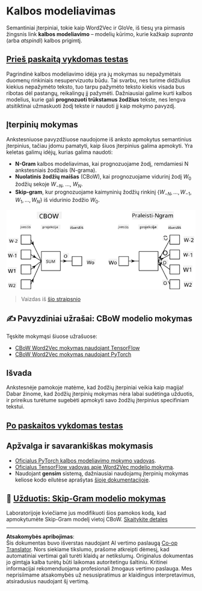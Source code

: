 <!--
CO_OP_TRANSLATOR_METADATA:
{
  "original_hash": "31b46ba1f3aa78578134d4829f88be53",
  "translation_date": "2025-08-31T17:56:25+00:00",
  "source_file": "lessons/5-NLP/15-LanguageModeling/README.md",
  "language_code": "lt"
}
-->
# Kalbos modeliavimas

Semantiniai įterpiniai, tokie kaip Word2Vec ir GloVe, iš tiesų yra pirmasis žingsnis link **kalbos modeliavimo** – modelių kūrimo, kurie kažkaip *supranta* (arba *atspindi*) kalbos prigimtį.

## [Prieš paskaitą vykdomas testas](https://ff-quizzes.netlify.app/en/ai/quiz/29)

Pagrindinė kalbos modeliavimo idėja yra jų mokymas su nepažymėtais duomenų rinkiniais nesupervizuotu būdu. Tai svarbu, nes turime didžiulius kiekius nepažymėto teksto, tuo tarpu pažymėto teksto kiekis visada bus ribotas dėl pastangų, reikalingų jį pažymėti. Dažniausiai galime kurti kalbos modelius, kurie gali **prognozuoti trūkstamus žodžius** tekste, nes lengva atsitiktinai užmaskuoti žodį tekste ir naudoti jį kaip mokymo pavyzdį.

## Įterpinių mokymas

Ankstesniuose pavyzdžiuose naudojome iš anksto apmokytus semantinius įterpinius, tačiau įdomu pamatyti, kaip šiuos įterpinius galima apmokyti. Yra keletas galimų idėjų, kurias galima naudoti:

* **N-Gram** kalbos modeliavimas, kai prognozuojame žodį, remdamiesi N ankstesniais žodžiais (N-grama).
* **Nuolatinis žodžių maišas** (CBoW), kai prognozuojame vidurinį žodį $W_0$ žodžių sekoje $W_{-N}$, ..., $W_N$.
* **Skip-gram**, kur prognozuojame kaimyninių žodžių rinkinį {$W_{-N},\dots, W_{-1}, W_1,\dots, W_N$} iš vidurinio žodžio $W_0$.

![vaizdas iš straipsnio apie žodžių konvertavimą į vektorius](../../../../../translated_images/example-algorithms-for-converting-words-to-vectors.fbe9207a726922f6f0f5de66427e8a6eda63809356114e28fb1fa5f4a83ebda7.lt.png)

> Vaizdas iš [šio straipsnio](https://arxiv.org/pdf/1301.3781.pdf)

## ✍️ Pavyzdiniai užrašai: CBoW modelio mokymas

Tęskite mokymąsi šiuose užrašuose:

* [CBoW Word2Vec mokymas naudojant TensorFlow](CBoW-TF.ipynb)
* [CBoW Word2Vec mokymas naudojant PyTorch](CBoW-PyTorch.ipynb)

## Išvada

Ankstesnėje pamokoje matėme, kad žodžių įterpiniai veikia kaip magija! Dabar žinome, kad žodžių įterpinių mokymas nėra labai sudėtinga užduotis, ir prireikus turėtume sugebėti apmokyti savo žodžių įterpinius specifiniam tekstui.

## [Po paskaitos vykdomas testas](https://ff-quizzes.netlify.app/en/ai/quiz/30)

## Apžvalga ir savarankiškas mokymasis

* [Oficialus PyTorch kalbos modeliavimo mokymo vadovas](https://pytorch.org/tutorials/beginner/nlp/word_embeddings_tutorial.html).
* [Oficialus TensorFlow vadovas apie Word2Vec modelio mokymą](https://www.TensorFlow.org/tutorials/text/word2vec).
* Naudojant **gensim** sistemą, dažniausiai naudojamų įterpinių mokymas keliose kodo eilutėse aprašytas [šioje dokumentacijoje](https://pytorch.org/tutorials/beginner/nlp/word_embeddings_tutorial.html).

## 🚀 [Užduotis: Skip-Gram modelio mokymas](lab/README.md)

Laboratorijoje kviečiame jus modifikuoti šios pamokos kodą, kad apmokytumėte Skip-Gram modelį vietoj CBoW. [Skaitykite detales](lab/README.md)

---

**Atsakomybės apribojimas**:  
Šis dokumentas buvo išverstas naudojant AI vertimo paslaugą [Co-op Translator](https://github.com/Azure/co-op-translator). Nors siekiame tikslumo, prašome atkreipti dėmesį, kad automatiniai vertimai gali turėti klaidų ar netikslumų. Originalus dokumentas jo gimtąja kalba turėtų būti laikomas autoritetingu šaltiniu. Kritinei informacijai rekomenduojama profesionali žmogaus vertimo paslauga. Mes neprisiimame atsakomybės už nesusipratimus ar klaidingus interpretavimus, atsiradusius naudojant šį vertimą.